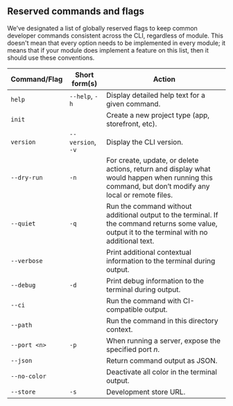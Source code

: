 ## Reserved commands and flags

We’ve designated a list of globally reserved flags to keep common developer commands consistent across the CLI, regardless of module. This doesn't mean that every option needs to be implemented in every module; it means that if your module does implement a feature on this list, then it should use these conventions.

Command/Flag    | Short form(s)     | Action
---             | ---               | ---
`help`          | `--help`, `-h`    | Display detailed help text for a given command.
`init`          |                   | Create a new project type (app, storefront, etc).
`version`       | `--version`, `-v` | Display the CLI version.
`--dry-run`     | `-n`              | For create, update, or delete actions, return and display what would happen when running this command, but don’t modify any local or remote files.
`--quiet`       | `-q`              | Run the command without additional output to the terminal. If the command returns some value, output it to the terminal with no additional text.
`--verbose`     |                   | Print additional contextual information to the terminal during output.
`--debug`       | `-d`              | Print debug information to the terminal during output.
`--ci`          |                   | Run the command with CI-compatible output.
`--path`        |                   | Run the command in this directory context.
`--port <n>`    | `-p`              | When running a server, expose the specified port _n_.
`--json`        |                   | Return command output as JSON.
`--no-color`    |                   | Deactivate all color in the terminal output.
`--store`       | `-s`              | Development store URL.
